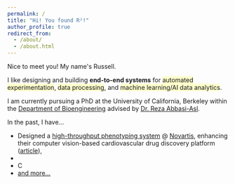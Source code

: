 ```yaml
---
permalink: /
title: "Hi! You found R²!"
author_profile: true
redirect_from: 
  - /about/
  - /about.html
---
```

<style>
.highlight {
    background-color: rgba(255, 255, 0, 0.2);
    padding: 0px 0px;
    border-radius: 3px;
    display: inline;
}
</style>

Nice to meet you! My name's Russell. 

I like designing and building **end-to-end systems** for <span class="highlight">automated experimentation</span>, <span class="highlight">data processing</span>, and <span class="highlight">machine learning/AI data analytics</span>.

I am currently pursuing a PhD at the University of California, Berkeley within the [Department of Bioengineering](https://bioegrad.berkeley.edu/) advised by [Dr. Reza Abbasi-Asl](https://abbasilab.org/).

In the past, I have...
* Designed a [high-throughput phenotyping system](/portfolio/2022-07_novartis_hts_system/) @ [Novartis](https://www.novartis.com/research-and-development), enhancing their computer vision-based cardiovascular drug discovery platform ([article](https://live.novartis.com/article/how-a-drug-target-challenge-gave-rise-to-a-powerful-technology-platform/technology-for-the-heart)),
* 
* C
* [and more...](/portfolio/)

